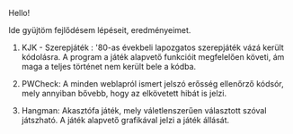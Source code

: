 Hello!

Ide gyüjtöm fejlődésem lépéseit, eredményeimet.

1. KJK - Szerepjáték : '80-as évekbeli lapozgatos szerepjáték vázá került kódolásra. 
                      A program a játék alapvető funkcióit megfelelően követi, ám maga a teljes történet nem került bele a kódba.
                      
2. PWCheck:           A minden weblapról ismert jelszó erősség ellenőrző kódsór, mely annyiban bővebb, hogy az elkövetett hibát is jelzi.

3. Hangman:           Akasztófa játék, mely váletlenszerűen választott szóval játszható. 
                      A játék alapvető grafikával jelzi a játék állását.
